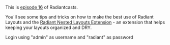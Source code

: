 This is [episode 16][rce] of Radiantcasts.

You'll see some tips and tricks on how to make the best use of Radiant Layouts and the [Radiant Nested Layouts Extension][rnle] - an extension that helps keeping your layouts organized and DRY.

Login using "admin" as username and "radiant" as password

[rce]:http://radiantcms.org/blog/archives/2010/06/08/radiantcasts-episode-16-radiant-layouts
[rnle]:http://github.com/moklett/radiant-nested-layouts-extension